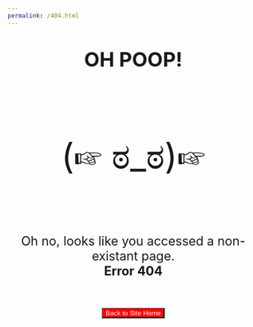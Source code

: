 ```yaml
---
permalink: /404.html
---
```


<html>
  
<head> <!-- basic html page setup -->
<title>Website Redirect</title>
<meta name="viewport" content="width=device-width, initial-scale=1.0">
<link rel="stylesheet" href="styleMain.css">
<link rel="icon" type="image/x-icon" href="imageMain/webfavicon.ico">

</head>

<body style="margin-top:20%;">
<div class="container" style="text-align:center;">
  <p style="font-size:40px"> <b>OH POOP!</b></p><br>
  <div class="lineBreak"></div>
  <p style="font-size:70px;">(☞ ಠ_ಠ)☞</p>
   <div class="lineBreak"></div><br>
  <p style="font-size:25px;">Oh no, looks like you accessed a non-existant page.<br><b>Error 404</b></p>
  </div>
  <br><br>
  <div class="container" style="text-align:center;">
    <button class="submitButton" style="background:red;color:white;"onclick="window.location.href='index.html';">Back to Site Home</button>
  </div>
  <br>
  
</body>
  
</html>
